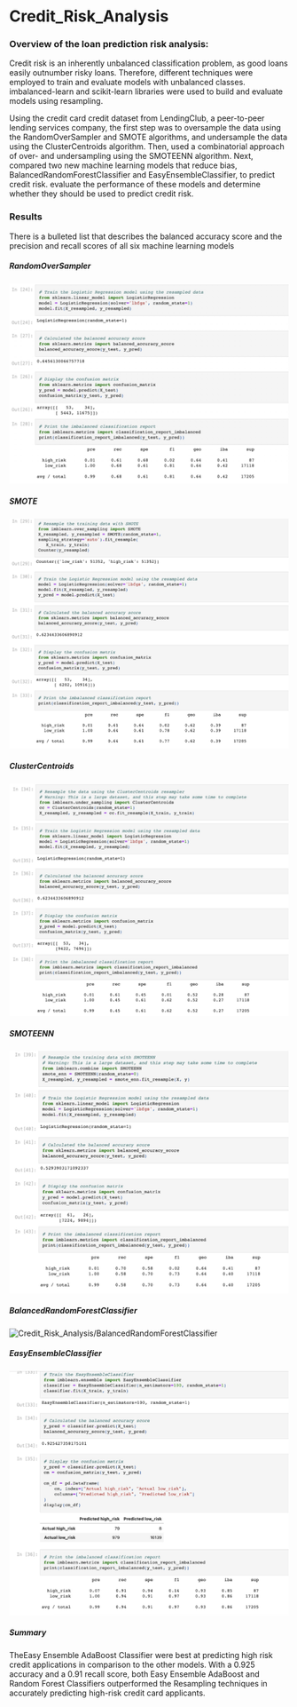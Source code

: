 # Credit_Risk_Analysis

### Overview of the loan prediction risk analysis:
Credit risk is an inherently unbalanced classification problem, as good loans easily outnumber risky loans. Therefore, different techniques were employed to train and evaluate models with unbalanced classes. imbalanced-learn and scikit-learn libraries were used to build and evaluate models using resampling. 

Using the credit card credit dataset from LendingClub, a peer-to-peer lending services company, the first step was to oversample the data using the RandomOverSampler and SMOTE algorithms, and undersample the data using the ClusterCentroids algorithm. Then, used a combinatorial approach of over- and undersampling using the SMOTEENN algorithm. Next, compared two new machine learning models that reduce bias, BalancedRandomForestClassifier and EasyEnsembleClassifier, to predict credit risk. evaluate the performance of these models and determine whether they should be used to predict credit risk.

### Results
There is a bulleted list that describes the balanced accuracy score and the precision and recall scores of all six machine learning models

##### RandomOverSampler
![Credit_Risk_Analysis/RandomOverSampler](RandomOverSampler.jpg)

##### SMOTE
![Credit_Risk_Analysis/SMOTE](SMOTE.jpg)

##### ClusterCentroids
![Credit_Risk_Analysis/ClusterCentroids](ClusterCentroids.jpg)

##### SMOTEENN
![Credit_Risk_Analysis/SMOTEENN](SMOTEENN.jpg)

##### BalancedRandomForestClassifier
![Credit_Risk_Analysis/BalancedRandomForestClassifier](BalancedRandomForestClassifier.jpg)

##### EasyEnsembleClassifier
![Credit_Risk_Analysis/EasyEnsembleClassifier](EasyEnsembleClassifier.jpg)


##### Summary
TheEasy Ensemble AdaBoost Classifier were best at predicting high risk credit applications in comparison to the other models. With a 0.925 accuracy and a 0.91 recall score, both Easy Ensemble AdaBoost and Random Forest Classifiers outperformed the Resampling techniques in accurately predicting high-risk credit card applicants.


